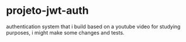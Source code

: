 # projeto-jwt-auth
authentication system that i build based on a youtube video for studying purposes, i might make some changes and tests.
